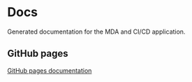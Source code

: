 # Docs
Generated documentation for the MDA and CI/CD application.

## GitHub pages
[GitHub pages documentation](https://fhv-continuous-delivery.github.io/docs/)
